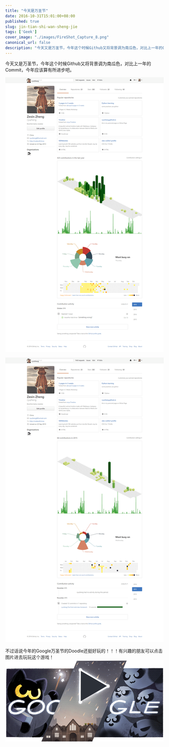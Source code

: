 ```yaml
---
title: "今天是万圣节"
date: 2016-10-31T15:01:00+08:00
published: true
slug: jin-tian-shi-wan-sheng-jie
tags: ['Geek']
cover_image: "./images/FireShot_Capture_8.png"
canonical_url: false
description: "今天又是万圣节，今年这个时候Github又将背景调为南瓜色，对比上一年的Commit，今年应该算有所进步吧。"
---
```




今天又是万圣节，今年这个时候Github又将背景调为南瓜色，对比上一年的Commit，今年应该算有所进步吧。

![16年万圣节](./images/FireShot_Capture_8.png)

![15年万圣节](./images/FireShot_Capture_9.png)

不过话说今年的Google万圣节的Doodle还挺好玩的！！！有兴趣的朋友可以点击图片进去玩玩这个游戏！
[![](./images/halloween-2016-5643419163557888-hp2x.gif)](https://www.google.com/doodles/halloween-2016)